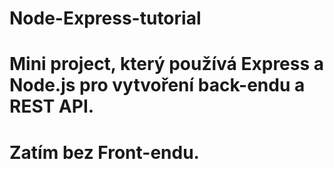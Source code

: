 # Node-Express-tutorial
# Mini project, který používá Express a Node.js pro vytvoření back-endu a REST API.
# Zatím bez Front-endu.
